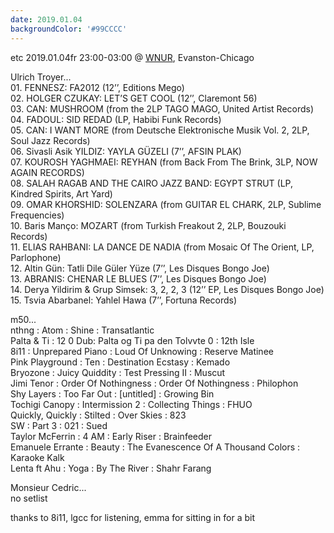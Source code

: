 ```yaml
---
date: 2019.01.04
backgroundColor: '#99CCCC'
---
```


etc 2019.01.04fr 23:00-03:00 @ [WNUR](http://www.wnur.org/), Evanston-Chicago  

Ulrich Troyer...  
01\. FENNESZ: FA2012 (12’’, Editions Mego)  
02\. HOLGER CZUKAY: LET’S GET COOL (12’’, Claremont 56)  
03\. CAN: MUSHROOM (from the 2LP TAGO MAGO, United Artist Records)  
04\. FADOUL: SID REDAD (LP, Habibi Funk Records)  
05\. CAN: I WANT MORE (from Deutsche Elektronische Musik Vol. 2, 2LP, Soul Jazz Records)  
06\. Sivasli Asik YILDIZ: YAYLA GÜZELI (7’’, AFSIN PLAK)  
07\. KOUROSH YAGHMAEI: REYHAN (from Back From The Brink, 3LP, NOW AGAIN RECORDS)  
08\. SALAH RAGAB AND THE CAIRO JAZZ BAND: EGYPT STRUT (LP, Kindred Spirits, Art Yard)  
09\. OMAR KHORSHID: SOLENZARA (from GUITAR EL CHARK, 2LP, Sublime Frequencies)  
10\. Baris Manço: MOZART (from Turkish Freakout 2, 2LP, Bouzouki Records)  
11\. ELIAS RAHBANI: LA DANCE DE NADIA (from Mosaic Of The Orient, LP, Parlophone)  
12\. Altin Gün: Tatli Dile Güler Yüze (7’’, Les Disques Bongo Joe)  
13\. ABRANIS: CHENAR LE BLUES (7’’, Les Disques Bongo Joe)  
14\. Derya Yildirim & Grup Simsek: 3, 2, 2, 3 (12’’ EP, Les Disques Bongo Joe)  
15\. Tsvia Abarbanel: Yahlel Hawa (7’’, Fortuna Records)  

m50...  
nthng : Atom : Shine : Transatlantic  
Palta & Ti : 12 0 Dub: Palta og Ti pa den Tolvvte 0 : 12th Isle  
8i11 : Unprepared Piano : Loud Of Unknowing : Reserve Matinee  
Pink Playground : Ten : Destination Ecstasy : Kemado  
Bryozone : Juicy Quiddity : Test Pressing II : Muscut  
Jimi Tenor : Order Of Nothingness : Order Of Nothingness : Philophon  
Shy Layers : Too Far Out : \[untitled\] : Growing Bin  
Tochigi Canopy : Intermission 2 : Collecting Things : FHUO  
Quickly, Quickly : Stilted : Over Skies : 823  
SW : Part 3 : 021 : Sued  
Taylor McFerrin : 4 AM : Early Riser : Brainfeeder  
Emanuele Errante : Beauty : The Evanescence Of A Thousand Colors : Karaoke Kalk  
Lenta ft Ahu : Yoga : By The River : Shahr Farang  

Monsieur Cedric...  
no setlist  

thanks to 8i11, lgcc for listening, emma for sitting in for a bit
